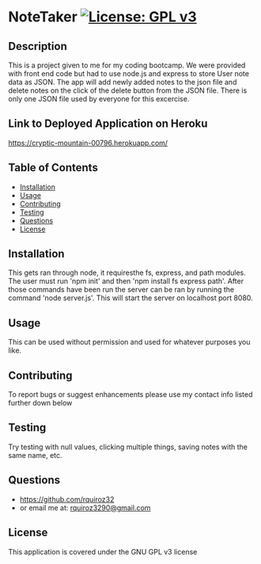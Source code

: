 # NoteTaker         [![License: GPL v3](https://img.shields.io/badge/License-GPLv3-blue.svg)](https://www.gnu.org/licenses/gpl-3.0)
## Description
This is a project given to me for my coding bootcamp. We were provided with front end code but had to use node.js and express to store User note data as JSON. The app will add newly added notes to the json file and delete notes on the click of the delete button from the JSON file. There is only one JSON file used by everyone for this excercise.

## Link to Deployed Application on Heroku
https://cryptic-mountain-00796.herokuapp.com/

## Table of Contents

* [Installation](#installation)
* [Usage](#usage)
* [Contributing](#Contributing)
* [Testing](#Testing)
* [Questions](#Questions)
* [License](#License)


## Installation
This gets ran through node, it requiresthe fs, express, and path modules. The user must run 'npm init' and then 'npm install fs express path'. After those commands have been run the server can be ran by running the command 'node server.js'. This will start the server on localhost port 8080. 

## Usage
This can be used without permission and used for whatever purposes you like.

## Contributing
To report bugs or suggest enhancements please use my contact info listed further down below

## Testing
Try testing with null values, clicking multiple things, saving notes with the same name, etc.

## Questions
* https://github.com/rquiroz32
* or email me at: rquiroz3290@gmail.com

## License
This application is covered under the GNU GPL v3 license 
